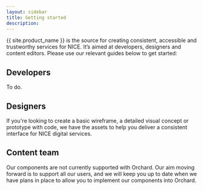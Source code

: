 ```yaml
---
layout: sidebar
title: Getting started
description: 
---
```


{{ site.product_name }} is the source for creating consistent, accessible and trustworthy services for NICE. It’s aimed at developers, designers and content editors. Please use our relevant guides below to get started:

## Developers

To do.
 
## Designers

If you're looking to create a basic wireframe, a detailed visual concept or prototype with code, we have the assets to help you deliver a consistent interface for NICE digital services. 
 
## Content team

Our components are not currently supported with Orchard. Our aim moving forward is to support all our users, and we will keep you up to date when we have plans in place to allow you to implement our components into Orchard.
 
